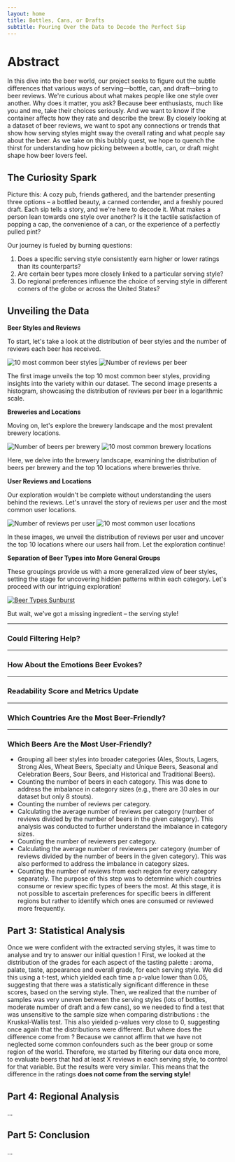 ```yaml
---
layout: home
title: Bottles, Cans, or Drafts
subtitle: Pouring Over the Data to Decode the Perfect Sip
---
```


# Abstract

In this dive into the beer world, our project seeks to figure out the subtle differences that various ways of serving—bottle, can, and draft—bring to beer reviews. We're curious about what makes people like one style over another. Why does it matter, you ask? Because beer enthusiasts, much like you and me, take their choices seriously. And we want to know if the container affects how they rate and describe the brew. By closely looking at a dataset of beer reviews, we want to spot any connections or trends that show how serving styles might sway the overall rating and what people say about the beer. As we take on this bubbly quest, we hope to quench the thirst for understanding how picking between a bottle, can, or draft might shape how beer lovers feel.

## The Curiosity Spark

Picture this: A cozy pub, friends gathered, and the bartender presenting three options – a bottled beauty, a canned contender, and a freshly poured draft. Each sip tells a story, and we're here to decode it. What makes a person lean towards one style over another? Is it the tactile satisfaction of popping a cap, the convenience of a can, or the experience of a perfectly pulled pint?

Our journey is fueled by burning questions:

1. Does a specific serving style consistently earn higher or lower ratings than its counterparts?
2. Are certain beer types more closely linked to a particular serving style?
3. Do regional preferences influence the choice of serving style in different corners of the globe or across the United States?


## Unveiling the Data
<b> Beer Styles and Reviews </b>

To start, let's take a look at the distribution of beer styles and the number of reviews each beer has received.

![10 most common beer styles](/assets/img/beer_styles.png)
![Number of reviews per beer](/assets/img/reviews_per_beer.png)

The first image unveils the top 10 most common beer styles, providing insights into the variety within our dataset. The second image presents a histogram, showcasing the distribution of reviews per beer in a logarithmic scale.

<b> Breweries and Locations </b>

Moving on, let's explore the brewery landscape and the most prevalent brewery locations.

![Number of beers per brewery](/assets/img/beers_per_brewery.png)
![10 most common brewery locations](/assets/img/brewery_locations.png)

Here, we delve into the brewery landscape, examining the distribution of beers per brewery and the top 10 locations where breweries thrive.

<b> User Reviews and Locations </b>

Our exploration wouldn't be complete without understanding the users behind the reviews. Let's unravel the story of reviews per user and the most common user locations.

![Number of reviews per user](/assets/img/reviews_per_user.png)
![10 most common user locations](/assets/img/user_locations.png)

In these images, we unveil the distribution of reviews per user and uncover the top 10 locations where our users hail from. Let the exploration continue!


<b> Separation of Beer Types into More General Groups </b>

These groupings provide us with a more generalized view of beer styles, setting the stage for uncovering hidden patterns within each category. Let's proceed with our intriguing exploration!

[![Beer Types Sunburst](/assets/plots/sunburst.png)](/assets/plots/sunburst.html)

But wait, we've got a missing ingredient – the serving style!


---

### Could Filtering Help?

---

### How About the Emotions Beer Evokes?

---

### Readability Score and Metrics Update

---

### Which Countries Are the Most Beer-Friendly?

---

### Which Beers Are the Most User-Friendly?

- Grouping all beer styles into broader categories (Ales, Stouts, Lagers, Strong Ales, Wheat Beers, Specialty and Unique Beers, Seasonal and Celebration Beers, Sour Beers, and Historical and Traditional Beers).
- Counting the number of beers in each category. This was done to address the imbalance in category sizes (e.g., there are 30 ales in our dataset but only 8 stouts).
- Counting the number of reviews per category.
- Calculating the average number of reviews per category (number of reviews divided by the number of beers in the given category). This analysis was conducted to further understand the imbalance in category sizes.
- Counting the number of reviewers per category.
- Calculating the average number of reviewers per category (number of reviews divided by the number of beers in the given category). This was also performed to address the imbalance in category sizes.
- Counting the number of reviews from each region for every category separately. The purpose of this step was to determine which countries consume or review specific types of beers the most. At this stage, it is not possible to ascertain preferences for specific beers in different regions but rather to identify which ones are consumed or reviewed more frequently.

## Part 3: Statistical Analysis

Once we were confident with the extracted serving styles, it was time to analyse and try to answer our initial question ! First, we looked at the distribution of the grades for each aspect of the tasting palette : aroma, palate, taste, appearance and overall grade, for each serving style. We did this using a t-test, which yielded each time a p-value lower than 0.05, suggesting that there was a statistically significant difference in these scores, based on the serving style. Then, we realized that the number of samples was very uneven between the serving styles (lots of bottles, moderate number of draft and a few cans), so we needed to find a test that was unsensitive to the sample size when comparing distributions : the Kruskal-Wallis test. This also yielded p-values very close to 0, suggesting once again that the distributions were different. But where does the difference come from ? Because we cannot affirm that we have not neglected some common confounders such as the beer group or some region of the world. Therefore, we started by filtering our data once more, to evaluate beers that had at least X reviews in each serving style, to control for that variable. But the results were very similar. This means that the difference in the ratings **does not come from the serving style!**

## Part 4: Regional Analysis

...

## Part 5: Conclusion

...

